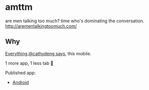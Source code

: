 # amttm

are men talking too much? time who's dominating the conversation.
http://arementalkingtoomuch.com/

## Why

[Everything @cathydeng says](https://github.com/cathydeng/are-men-talking-too-much), this mobile.

1 more app, 1 less tab :shrug:

Published app:

- [Android](https://play.google.com/store/apps/details?id=com.arementalkingtoomuch.amttm)
